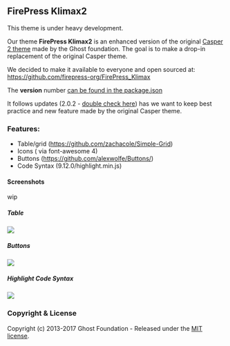 ## FirePress Klimax2

This theme is under heavy development. 

Our theme **FirePress Klimax2** is an enhanced version of the original [Casper 2 theme](https://github.com/TryGhost/Casper/tree/2.0.2) made by the Ghost foundation. The goal is to make a drop-in replacement of the original Casper theme. 

We decided to make it available to everyone and open sourced at: https://github.com/firepress-org/FirePress_Klimax

The **version** number [can be found in the package.json](https://github.com/firepress-org/FirePress_Klimax/blob/master/package.json#L5)

It follows updates (2.0.2 - [double check here](https://github.com/TryGhost/Casper/blob/master/package.json#L5)) has we want to keep best practice and new feature made by the original Casper theme.

### Features: 

- Table/grid (https://github.com/zachacole/Simple-Grid)
- Icons ( via font-awesome 4)
- Buttons (https://github.com/alexwolfe/Buttons/)
- Code Syntax (9.12.0/highlight.min.js)

#### Screenshots

wip

##### Table
![](https://raw.githubusercontent.com/firepress-org/theme-assets/master/common-tools/screenshots/table-grid.png)

##### Buttons
![](https://raw.githubusercontent.com/firepress-org/theme-assets/master/common-tools/screenshots/buttons.png)

##### Highlight Code Syntax
![](https://raw.githubusercontent.com/firepress-org/theme-assets/master/common-tools/screenshots/highlight-syntax.png)

### Copyright & License

Copyright (c) 2013-2017 Ghost Foundation - Released under the [MIT license](LICENSE).